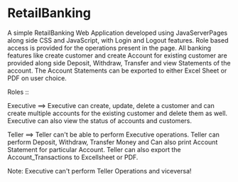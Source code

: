 # RetailBanking

A simple RetailBanking Web Application developed using JavaServerPages along side CSS and JavaScript, with Login and Logout features.
Role based access is provided for the operations present in the page. All banking features like create customer and create Account for existing customer are provided along side 
Deposit, Withdraw, Transfer and view Statements of the account. The Account Statements can be exported to either Excel Sheet or PDF on user choice.

Roles ::

Executive ==> 
  Executive can create, update, delete a customer and can create multiple accounts for the existing customer and delete them as well.
  Executive can also view the status of accounts and customers.
  
Teller ==>
  Teller can't be able to perform Executive operations.
  Teller can perform Deposit, Withdraw, Transfer Money and Can also print Account Statement for particular Account.
  Teller can also export the Account_Transactions to Excellsheet or PDF.

Note: Executive can't perform Teller Operations and viceversa!

